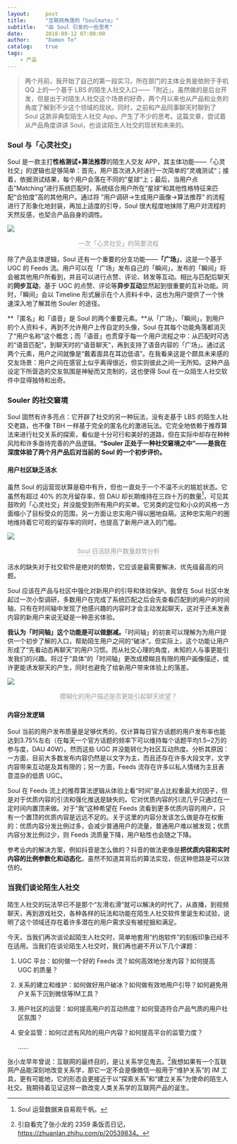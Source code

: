 ```yaml
---
layout:     post
title:      "互联网角落的「Soulmate」"
subtitle:   "由 Soul 引发的一些思考"
date:       2018-09-12 07:00:00
author:     "Damon To"
catalog:    true
tags:
    - 产品
---
```


> 两个月前，我开始了自己的第一段实习，所在部门的主体业务是依附于手机 QQ 上的一个基于 LBS 的陌生人社交入口——「附近」。虽然做的是后台开发，但是出于对陌生人社交这个场景的好奇，两个月以来也从产品和业务的角度了解到不少这个领域的现状。同时，之前和产品同事聊天时聊到了 Soul 这款非典型陌生人社交 App，产生了不少的思考。这篇文章，尝试着从产品角度讲讲 Soul，也谈谈陌生人社交的现状和未来的。

### Soul 与「心灵社交」

Soul 是一款主打**性格测试+算法推荐**的陌生人交友 APP，其主体功能——「心灵社交」的逻辑也足够简单：首先，用户首次进入时进行一次简单的”灵魂测试“；接着，依据测试结果，每个用户会落在不同的”星球“上；最后，当用户点击”Matching“进行系统匹配时，系统结合用户所在“星球”和其他性格特征来匹配“合拍度”高的其他用户。通过将 ”用户调研→生成用户画像→算法推荐“ 的流程进行了形象化地封装，再加上适度的引导，Soul 很大程度地抹除了用户对流程的天然反感，也契合产品自身的调性。

![](http://ompnv884d.bkt.clouddn.com/soul_use_logic.png)

<center>    
	<div style="color:orange; border-bottom: 1px solid #d9d9d9;display: inline-block;     color: #999;padding: 1px;">一次「心灵社交」的简要流程</div> 
</center>

除了产品主体逻辑，Soul 还有一个重要的分支功能——**「广场」**，这是一个基于 UGC 的 Feeds 流。用户可以在「广场」发布自己的「瞬间」，发布的「瞬间」将会被其他用户所看到，并且可以进行点赞、评论、转发等互动。相比与匹配后聊天的**同步互动**，基于 UGC 的点赞、评论等**异步互动**显然起到很重要的互补功能。同时，「瞬间」会以 Timeline 形式展示在个人资料卡中，这也为用户提供了一个快速深入地了解其他 Souler 的途径。

**「匿名」和「语音」是 Soul 的两个重要元素。**从「广场」、「瞬间」，到用户的个人资料卡，再到不允许用户上传自定的头像，Soul 在其每个功能角落都消灭了“用户名称”这个概念；而「语音」也贯穿于每一个用户流程之中：从匹配时可选的“语音匹配”，到聊天时的“语音聊天”，再到支持了语音内容的「广场」。通过这两个元素，用户之间就像是“戴着面具在耳边低语”。在我看来这是个颇具未来感的交友场景：用户之间在感官上似乎离得很近，但实则彼此之间一无所知。这种产品设定下所营造的交友氛围是神秘而又克制的，这也使得 Soul 在一众陌生人社交软件中显得独特和出奇。

### Souler 的社交窘境

Soul 固然有许多亮点：它开辟了社交的另一种玩法，没有走基于 LBS 的陌生人社交老路，也不像 TBH 一样基于完全的匿名化的激进玩法。它完全地依赖于推荐算法来进行社交关系的探索，看似是十分可行和美好的道路，但在实际中却存在种种风险和许多亟待完善的产品逻辑。**“Souler 正处于一种社交窘境之中”——是我在深度体验了两个月产品后对当前的 Soul 的一个初步评价。** 

#### 用户社区缺乏活水

虽然 Soul 的运营现状算是稳中有升，但也一直处于一个不温不火的尴尬状态。它虽然有超过 40% 的次月留存率，但 DAU 却长期维持在三四十万的数量[^1]，可见其鼓吹的「心灵社交」并没能受到所有用户的买单。它另类的定位和小众的风格一方面缩小了目标受众的范围，另一方面让忠实用户得以圈地自萌。这种忠实用户的圈地维持着它可观的留存率的同时，也提高了新用户进入的门槛。

![](http://ompnv884d.bkt.clouddn.com/soul_dau.png)

<center>    
	<div style="color:orange; border-bottom: 1px solid #d9d9d9;display: inline-block;     color: #999;padding: 1px;">Soul 日活跃用户数量趋势分析</div> 
</center>

活水的缺失对于社交软件是绝对的颓势，它应该是最需要解决、优先级最高的问题。

Soul 应该在产品与社区中强化对新用户的引导和体验保护。我曾在 Soul 社区中发起过一次小型调研，多数用户在完成了系统匹配之后会先查看匹配到的用户的时间轴，只有在时间轴中发现了他感兴趣的内容时才会主动发起聊天，这对于还未发表内容的新用户来说无疑是一种恶劣体验。

**我认为「时间轴」这个功能是可以做删减。**「时间轴」的初衷可以理解为为用户提供一个初步了解的入口，帮助陌生用户之间的“破冰”。但实际上，这个功能让用户形成了“先看动态再聊天”的用户习惯。而从社交心理的角度，未知的人与事更能引发我们的兴趣。将过于“具体”的「时间轴」更改成模糊且有限的用户画像描述，或许更能诱发聊天的产生，同时也避免了给新用户带来体验上的落差。

![](http://ompnv884d.bkt.clouddn.com/soul_timeline.png)

<center>    
	<div style="color:orange; border-bottom: 1px solid #d9d9d9;display: inline-block;     color: #999;padding: 1px;">模糊化的用户描述是否更能引起聊天欲望？</div> 
</center>

#### 内容分发逻辑

Soul 当前的用户发布质量是足够优秀的，仅计算每日官方话题的用户发布率也能达到3.75%左右（在每天一个官方话题的频率下可以维持每个话题平均1.5~2万的参与度，DAU 40W）。然而这些 UGC 并没能转化为社区互动热度。分析其原因：一方面，目前大多数发布内容仍然是以文字为主，而且还存在许多大段文字，文字内容带来互动是及其有限的；另一方面，Feeds 流存在许多以私人情绪为主且表意混杂的低质 UGC。

Soul 在 Feeds 流上的推荐算法逻辑从体验上看“时间”是占比权重最大的因子，但是对于优质内容的引流和强化推送是缺失的。它对优质内容的引流几乎只通过在一定时间内置顶来做。对于“我”这种希望在 Feeds 流看到更多优质内容的用户，只有一个置顶的优质内容是远远不足的。关于这里的内容分发该怎么做是存在权衡的：优质内容分发比例过多，会减少普通用户的流量，普通用户难以被发现；优质内容分发比例过少，则 Feeds 流质量下降，用户粘性也会随之下降。

参考业内的解决方案，例如抖音是怎么做的？抖音的做法更像是**把优质内容和实时内容的比例参数化和动态化**，虽然不知道其背后的算法实现，但这种思路是可以效仿的。

### 当我们谈论陌生人社交

陌生人社交的玩法早已不是那个“左滑右滑”就可以解决的时代了，从直播，到视频聊天，再到游戏社交，各种各样的玩法和功能在陌生人社交软件里诞生和试验，说明了这个领域还存在着许多潜在的用户需求没有被挖掘和满足。

今天，当我们再次谈论起陌生人社交时，简单地套用“约炮软件”的刻板印象已经不在适用。当我们在谈论陌生人社交时，我们再也避不开以下几个课题：

1. UGC 平台：如何做一个好的 Feeds 流？如何高效地分发内容？如何提高 UGC 的质量？

2. 关系的建立和维护：如何做好用户破冰？如何做有效地用户引导？如何避免用户关系下沉到微信等IM工具？

3. 用户社区的运营：如何提高用户的互动热度？如何营造符合产品气质的用户社区氛围？

4. 安全监管：如何过滤有风险的用户内容？如何提高平台的监管力度？

   ......

张小龙早年曾说：互联网的最终目的，是让关系学见鬼去。[^2]我想如果有一个互联网产品能深刻地改变关系学，那它一定不会是像微信一般用于“维护关系”的 IM 工具，更有可能地，它的形态会更接近于以“探索关系”和“建立关系”为使命的陌生人社交。我期待着见证这样一款改变人类关系学的互联网产品的诞生。



[^1]: Soul 运营数据来自易观千帆。
[^2]: 引自看完了张小龙的 2359 条饭否日记，https://zhuanlan.zhihu.com/p/20539834。